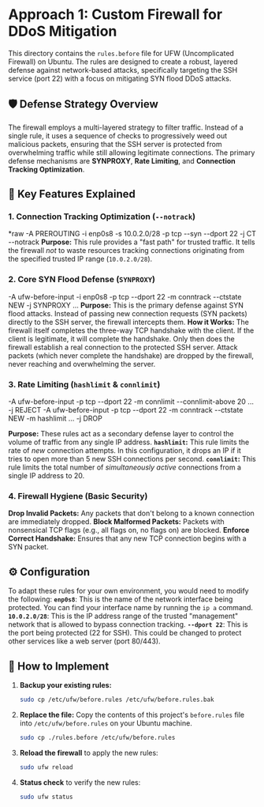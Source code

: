 # Approach 1: Custom Firewall for DDoS Mitigation

This directory contains the `rules.before` file for UFW (Uncomplicated Firewall) on Ubuntu. The rules are designed to create a robust, layered defense against network-based attacks, specifically targeting the SSH service (port 22) with a focus on mitigating SYN flood DDoS attacks.

## 🛡️ Defense Strategy Overview

The firewall employs a multi-layered strategy to filter traffic. Instead of a single rule, it uses a sequence of checks to progressively weed out malicious packets, ensuring that the SSH server is protected from overwhelming traffic while still allowing legitimate connections.
The primary defense mechanisms are **SYNPROXY**, **Rate Limiting**, and **Connection Tracking Optimization**.

## 🔧 Key Features Explained
### 1. Connection Tracking Optimization (`--notrack`)
*raw -A PREROUTING -i enp0s8 -s 10.0.2.0/28 -p tcp --syn --dport 22 -j CT --notrack
**Purpose:** This rule provides a "fast path" for trusted traffic. It tells the firewall *not* to waste resources tracking connections originating from the specified trusted IP range (`10.0.2.0/28`).

### 2. Core SYN Flood Defense (`SYNPROXY`)
-A ufw-before-input -i enp0s8 -p tcp --dport 22 -m conntrack --ctstate NEW -j SYNPROXY ...
**Purpose:** This is the primary defense against SYN flood attacks. Instead of passing new connection requests (SYN packets) directly to the SSH server, the firewall intercepts them.
**How it Works:** The firewall itself completes the three-way TCP handshake with the client. If the client is legitimate, it will complete the handshake. Only then does the firewall establish a real connection to the protected SSH server. Attack packets (which never complete the handshake) are dropped by the firewall, never reaching and overwhelming the server.

### 3. Rate Limiting (`hashlimit` & `connlimit`)
-A ufw-before-input -p tcp --dport 22 -m connlimit --connlimit-above 20 ... -j REJECT -A ufw-before-input -p tcp --dport 22 -m conntrack --ctstate NEW -m hashlimit ... -j DROP


**Purpose:** These rules act as a secondary defense layer to control the volume of traffic from any single IP address.
**`hashlimit`:** This rule limits the rate of *new* connection attempts. In this configuration, it drops an IP if it tries to open more than 5 new SSH connections per second.
**`connlimit`:** This rule limits the total number of *simultaneously active* connections from a single IP address to 20.

### 4. Firewall Hygiene (Basic Security)
**Drop Invalid Packets:** Any packets that don't belong to a known connection are immediately dropped.
**Block Malformed Packets:** Packets with nonsensical TCP flags (e.g., all flags on, no flags on) are blocked.
**Enforce Correct Handshake:** Ensures that any new TCP connection begins with a SYN packet.

## ⚙️ Configuration

To adapt these rules for your own environment, you would need to modify the following:
**`enp0s8`**: This is the name of the network interface being protected. You can find your interface name by running the `ip a` command.
**`10.0.2.0/28`**: This is the IP address range of the trusted "management" network that is allowed to bypass connection tracking.
**`--dport 22`**: This is the port being protected (22 for SSH). This could be changed to protect other services like a web server (port 80/443).

## 🚀 How to Implement

1.  **Backup your existing rules:**
    ```bash
    sudo cp /etc/ufw/before.rules /etc/ufw/before.rules.bak
    ```
2.  **Replace the file:** Copy the contents of this project's `before.rules` file into `/etc/ufw/before.rules` on your Ubuntu machine.
    ```bash
    sudo cp ./rules.before /etc/ufw/before.rules
    ```
3.  **Reload the firewall** to apply the new rules:
    ```bash
    sudo ufw reload
    ```
4.  **Status check** to verify the new rules:
    ```bash
    sudo ufw status
    ```